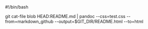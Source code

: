#!/bin/bash

git cat-file blob HEAD:README.md | pandoc --css=test.css --from=markdown_github --output=$GIT_DIR/README.html --to=html
